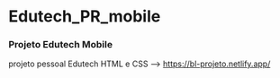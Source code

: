 # Edutech_PR_mobile
<h3>Projeto Edutech Mobile</h3>

projeto pessoal Edutech HTML e CSS --> https://bl-projeto.netlify.app/
